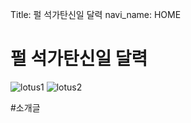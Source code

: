 Title: 펄 석가탄신일 달력 
navi_name: HOME

<div class="well">
<h1> 펄 석가탄신일 달력</h1>
</div>

![lotus1](https://lh3.googleusercontent.com/-hp37zclSBzA/T7NTSgfV5xI/AAAAAAAAAUY/EA_qE5NHZww/s500/lotus1.jpg)
![lotus2](http://c.ask.nate.com/imgs/qrsi.php/11162980/18562016/0/1/A/SDC10580_MP4_000005033.jpg)
<br/>


 #소개글
